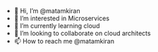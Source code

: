 - 👋 Hi, I’m @matamkiran
- 👀 I’m interested in Microservices
- 🌱 I’m currently learning cloud
- 💞️ I’m looking to collaborate on cloud architects
- 📫 How to reach me @matamkiran

<!---
matamkiran/matamkiran is a ✨ special ✨ repository because its `README.md` (this file) appears on your GitHub profile.
You can click the Preview link to take a look at your changes.
--->
